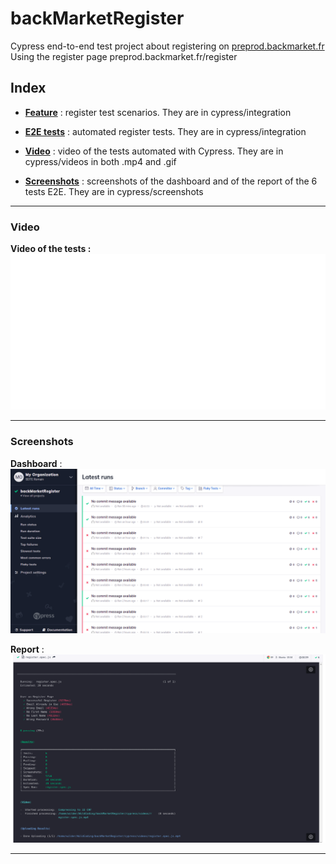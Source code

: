 # backMarketRegister

Cypress end-to-end test project about registering on [preprod.backmarket.fr](https://preprod.backmarket.fr/register)
Using the register page preprod.backmarket.fr/register

## Index

* [**Feature**](cypress/integration/register.feature) : register test scenarios. They are in cypress/integration

* [**E2E tests**](cypress/integration/register.spec.js) : automated register tests. They are in cypress/integration

* [**Video**](#Video) : video of the tests automated with Cypress. They are in cypress/videos in both .mp4 and .gif

* [**Screenshots**](#Screenshots) : screenshots of the dashboard and of the report of the 6 tests E2E. They are in cypress/screenshots


- - - - - - - - - - - - - - - - - - - - - - - - - - - - - - -

### Video

**Video of the tests :**
![Video](cypress/videos/register.spec.js.gif)

- - - - - - - - - - - - - - - - - - - - - - - - - - - - - - -

### Screenshots

**Dashboard** :
![dashboard](cypress/screenshots/dashboardBackMarketRegistration.png)

**Report** :
![**report**](cypress/screenshots/reportBlackMarketregister.png)

- - - - - - - - - - - - - - - - - - - - - - - - - - - - - - -
